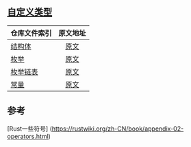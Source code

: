 
## [自定义类型](https://rustwiki.org/zh-CN/rust-by-example/custom_types.html)

|        仓库文件索引          |         原文地址         |        
|----------------------|:-----------------------------:|
| [结构体](./src/rs_struct.rs) | [原文](https://rustwiki.org/zh-CN/rust-by-example/custom_types/structs.html)     
| [枚举](./src/rs_enum.rs)  |  [原文](https://rustwiki.org/zh-CN/rust-by-example/custom_types/enum.html)
| [枚举链表](./src/rs_link_enum.rs)   |  [原文](https://rustwiki.org/zh-CN/rust-by-example/custom_types/enum/testcase_linked_list.html)
| [常量](./src/rs_const.rs)   |  [原文](https://rustwiki.org/zh-CN/rust-by-example/custom_types/constants.html)


## 参考
[Rust一些符号] (https://rustwiki.org/zh-CN/book/appendix-02-operators.html)
